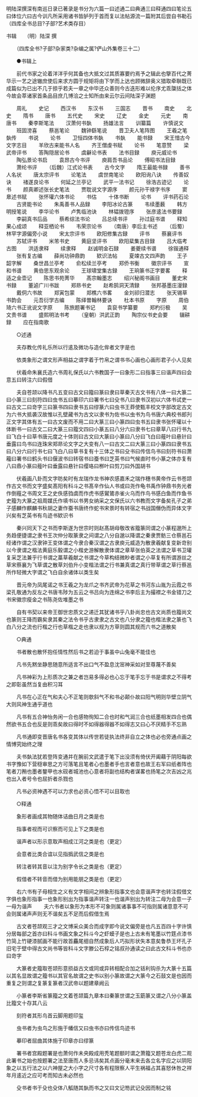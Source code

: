 <!-- { "loadSidebar": true } -->
明陆深撰深有南巡日录已著录是书分为六篇一曰述通二曰典通三曰释通四曰笔论五曰体位六曰古今训凡所采用诸书皆胪列于首而复以法帖源流一篇附其后尝自书勒石（四库全书总目?子部?艺术类存目）

书辑　　（明）陆深 撰 

　　（四库全书?子部?杂家类?杂编之属?俨山外集卷三十二） 

　　●书辑上 

　　前代书家之论着洋洋乎何其备也大抵文过其质寡要约焉予之辑此也擥百代之菁华示一艺之途辙庶使后来求方圆于规矩将由下学而上达也顾微辞奥义猎取牵聨既已成篇似为已出不几于掠乎若夫一章之中毕还众善则今古迭形难以伦序尤乖櫽括之体今故会萃诸家首条品目庶几博洽之士知所由来云尔云间陆深子渊题 

　　周礼 
　　史记 
　　西汉书 
　　东汉书 
　　三国志 
　　晋书 
　　南史 
　　北史 
　　隋书 
　　唐书 
　　五代史 
　　宋史 
　　辽史 
　　金史 
　　元史 
　　南唐书 
　　秦李斯笔法 
　　汉萧何书埶 
　　扬雄法言 
　　训纂篇 
　　许慎说文 
　　班固滂喜 
　　蔡邕笔论 
　　魏钟繇笔说 
　　晋卫夫人笔阵图 
　　王羲之笔埶传 
　　书说 
　　论书 
　　卫恒四体书埶 
　　书埶 
　　能书録 
　　宋王愔古今文字志目 
　　羊欣古来能书人名 
　　齐王僧虔书赋 
　　论书 
　　笔意赞 
　　梁武帝评书 
　　答陶隠居论书 
　　虞龢论书表 
　　法书目録 
　　庾元威论书 
　　陶弘景论书启 
　　袁昂古今书评 
　　庾肩吾书品论 
　　傅昭书法目録 
　　萧纶书评 
　　（后魏）江式论书表 
　　古今文字 
　　隋王最能书録 
　　善书人名状 
　　唐太宗评书 
　　论笔法 
　　虞世南笔论 
　　欧阳询八诀 
　　传善奴诀 
　　禇遂良论书 
　　何延之兰亭记 
　　武平一法书记 
　　徐浩古迹记 
　　论书 
　　颜真卿述张长史笔法 
　　贾耽说文字源序 
　　颜元孙干禄字书序 
　　窦臮述书赋 
　　张怀瓘六体书论 
　　书估 
　　十体书断 
　　论书 
　　评书药石论 
　　古贤能书论 
　　朱禹善书人品録 
　　李阳冰论古篆 
　　韦续墨薮 
　　韩方明授笔说 
　　李华论书 
　　卢隽临池诀 
　　林韫拨镫序 
　　张彦逺法书要録 
　　李嗣真书后品 
　　蔡希综法书论 
　　吕总续书评 
　　孙过庭书谱 
　　释知果心成颂 
　　释亚栖论书 
　　韦荣宗论书 
　　（南唐）李后主书述 
　　（后蜀）林罕字源偏旁小说 
　　宋太宗评书 
　　欧阳修集古録 
　　评书 
　　蔡襄评书 
　　苏轼评书 
　　米芾书史 
　　黄庭坚评书 
　　欧阳棐集古目録 
　　吕大临考古图 
　　洪适隶释 
　　续隶释 
　　赵诚明金石録 
　　姜夔续书谱 
　　徐锴通释 
　　张有复古编 
　　薛尚功钟鼎韵 
　　欵识法帖 
　　夏竦古文四声韵 
　　王子韶字解 
　　桑世昌兰亭考 
　　俞松续兰亭考 
　　郑侨书衡 
　　徽宗评书 
　　宣和书谱 
　　黄伯思东观余论 
　　王球啸堂集古録 
　　王珦篆书正字要畧 
　　释适之金壶记 
　　陈思书苑菁华 
　　髙宗翰墨志 
　　绍兴秘阁书画目 
　　董史宋书録 
　　董逌广川书跋 
　　郑昻书史 
　　赵希鹄洞天清録 
　　张邦基墨庄漫録 
　　戴侗六书故 
　　郑寅包蒙 
　　郑樵六书畧 
　　金刘祁归潜志 
　　张天锡草书韵会 
　　元吾衍学古编 
　　陈绎曽翰林要诀 
　　杜本书原 
　　字原 
　　周伯琦六书正讹说文字原 
　　陈旅题署书记 
　　袁裒书学纂要 
　　郑杓衍极 
　　吴文贵书谱 
　　盛熙明法书考 
　　（皇朝）洪武正韵 
　　陶宗仪书史会要 
　　辍耕録 
　　应在指南歌 

　　○述通 

　　夫存教化传礼乐所以行逺及微功与造化侔者文字是也 

　　依类象形之谓文形声相益之谓字着于竹帛之谓书书心画也心画形君子小人见矣 

　　伏羲命朱襄氏造六书周礼保氏以六书教国子一曰象形二曰指事三曰谐声四曰会意五曰转注六曰假借 

　　夫自苍颉以降书凡五变曰古文曰籀曰篆曰隶曰草秦灭古文书有八体一曰大篆二曰小篆三曰刻符四曰虫书五曰摹印六曰署书七曰殳书八曰隶书汉初以六体书试吏一曰古文二曰竒字三曰篆书四曰隶书五曰缪篆六曰虫书王莽使甄丰校文字部改定古文为六书大抵袭汉故惟以孔壁藏书为古文以隶书为佐书以虫书为鸟书唐六典校书郎刋正文字其体有五一曰古文废而不用二曰大篆三曰小篆四曰虫书五曰隶书张怀瓘以十体断书一曰古文二曰大篆三曰籀文四曰小篆五曰八分六曰隶书七曰章草八曰行书九曰飞白十曰草书唐元度之十体则曰古文曰大篆曰小篆曰八分曰飞白曰薤叶曰悬针曰垂露曰鸟书曰连珠宋郑昻论文字之大变有八一曰古文二曰大篆三曰小篆四曰隶书五曰八分六曰行书七曰飞白八曰草书复有十三体之书曰殳书曰传信鸟书曰刻符书曰萧籕曰署书曰鹤头书曰偃波书曰转宿书曰蚕书曰芝英书曰气候直时书小篆之体亦复有八曰鼎小篆曰薤叶曰垂露曰悬针曰缨珞曰栁叶曰剪刀曰外国胡书 

　　伏羲画八卦而文字昉矣时有龙瑞作龙书神农感嘉禾之瑞作穗书黄帝作云书苍颉作古文书而文字盛矣髙阳有科斗之书髙辛作仙人书或曰尧作龟书禹作钟鼎书务光者作倒薤之书周文王之史佚感驺虞而作虎书感鸑鷟赤雀火乌而作鸟书感白鱼而作鱼书史籀为大篆之祖周媒氏作填书以书男女纳采之文保氏以六书教而文字备矣孔子之弟子感麟作麒麟书秋胡之妻作蚕书唐终作蛇书宋景时有转宿之书战国僭伪而异体文字兴矣有芝英书有鸟迹书欵识书 

　　秦兴同天下之书而李斯遂为世宗时则赵髙胡母敬改省籀篆同谓之小篆程邈所上务趋便捷谓之隶书王次仲分取篆隶之间谓之八分自邈以降谓之秦隶贾鲂三仓蔡邕石经诸作谓之汉隶钟王变体谓之今隶合秦汉谓之古隶庾元威造为散隶羲献复变新竒别以今隶谓之楷法黄庭乐毅谓之小楷史游解散隶体谓之章草张伯英之法谓之草书卫瓘复采芝法兼乎行书谓之藁草羲献之书谓之今草构结微眇者谓之小草复有所谓游丝之草宋蔡襄为飞草谓之散草刘伯升小变楷法谓之行书兼真谓之真行带草谓之草行蔡邕所作轻微大字谓之飞白自余诸体以类生矣 

　　晋元帝为凤尾诺之书王羲之为龙爪之书齐武帝为花草之书河东山胤为云霞之书梁孔敬通为反左之书唐韦陟为五云之书吕向为连绵之书李后主为撮襟之书金错刀之书宋徽宗瘦金之书陈尧佐堆墨之书 

　　自有书契以来帝王御世忠质文之递迁其犹诸书乎八卦尚忠也古文尚质也籀尚文也篆则王降而霸矣隶其秦之法令书乎古隶隶之古文也八分隶之籀也楷法隶之篆也飞白八分之流也行楷之行也草楷之走也隶以规为方草则圆其规而六书之道散矣 

　　○典通 

　　书者散也散怀抱任情性然后书之若迫于事虽中山兔毫不能佳也 

　　凡书先黙坐静思随意所适言不出口气不盈息沈宻神采如对至尊蔑不善矣 

　　凡书神彩为上形质次之兼之者岂易多得必也心忘于笔手忘于书是谓求之不得考之即彰虽然当复由积习耳 

　　凡书在心正在气和夫心不正笔则欹斜气不和书必颠仆故曰阳气明则华壁立阴气大则风神生通乎道也 

　　凡书有五合神怡务闲一合也感物徇知二合也时和气润三合也纸墨相发四合也偶然欲书五合也反是则乖矣故曰得时不如得器得器不如得志又曰心不厌精手不忘熟 

　　凡书通即变晋唐名书各变其体以传世若徒执法终非自立之体也必也旁通点画之情博究始终之理 

　　夫书埶法犹若登阵变通并在腕前文武遣于笔下出没须有倚伏开阖藉于阴阳每欲书字豫如下营穏审思之方可落笔且笔者心也墨者手也言者意也故王右军曰纸者阵也笔者刀矟也墨者鍪甲也水砚者城池也心意者将副也结构者谋畧也扬笔之次吉凶之兆也出入者号令也屈折者杀戮也 

　　凡书必资神遇不可以力求也必资心悟不可以目取也 

　　○释通 

　　象形者画成其物随体诘曲日月之类是也 

　　指事者视而可识察而可见上下之类是也 

　　谐声者以形示意取声相成江河之类是也（更定） 

　　会意者比类合谊以见指撝武信之类是也 

　　转注者转其音以注为别字令长之类是也（更定） 

　　假借者不转音而借为别用能朋之类是也（更定） 

　　右六书有子母相生之义有文字相间之辨象形指事文也会意谐声字也转注假借文字俱也象形指事一也象形别出为指事谐声转注一也谐声别出为转注二母为会意一子一母为谐声 
　　夫六书者以象形为本形不可象则属诸事事不可指则属诸意意不可会则属诸声声则无不谐矣五不足而后假借生焉 

　　古文者苍颉观三才之文博采众美合而成字即今说文偏旁是也凡五百四十字许慎分居每部之首亦曰科斗书画文象之科斗今之虾蟆子是也上古未有笔墨以竹筳点漆书竹简上竹硬漆腻画不能行故首麤尾细自然成象后人巧拟形状失本意矣鲁恭王坏孔子旧宅于壁中得古文尚书等皆科斗文字滕公石椁之铭叔孙通读之曰此古文科斗书也亦曰竒字 

　　大篆者史籀取苍颉形意损益古文或同或异转相配合加之铦利钩杀为大篆十五篇以其名显故谓之籀书以其官名故谓之史书以别小篆故谓之大篆今之石鼓文是也因而重复之则谓之复篆复篆者汉武帝以题建章阙云 

　　小篆者李斯省篆籀之文着苍颉篇九章本曰秦篆世谓之玉筯篆又谓之八分小篆盖比籀文十存其八云 

　　刻符者其形鸟首云脚用题印玺 

　　虫书者为虫鸟之形施于幡信又曰虫书亦曰传信鸟迹书 

　　摹印者屈曲其体施于印章亦曰缪篆 

　　署书者宫殿题署是也萧何作未央殿成用秃笔题额时谓之萧籀又题苍龙白虎二观此署书之始也按题署之法至唐而人多忌讳矣其点画分毫末来去各立名字应之以阴阳象之以五行法之以六神屋之大小字之尺寸各有程限察人平生祸福占其喜怒休咎之祥年月逺近之应可考而知古未必然也 

　　殳书者书于殳也殳体八觚随其埶而书之又曰文记笏武记殳因而制之铭 

